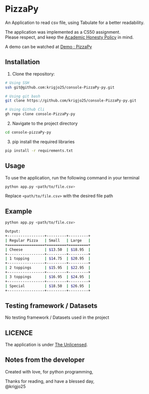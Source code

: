 # PizzaPy
An Application to read csv file, using Tabulate for a better readability.

The application was implemented as a CS50 assignment.<br>
Please respect, and keep the [Academic Honesty Policy](https://cs50.harvard.edu/x/2023/honesty/) in mind.

A demo can be watched at [Demo : PizzaPy](https://cs50.harvard.edu/python/2022/psets/6/pizza/)

## Installation
1. Clone the repository:
```sh
# Using SSH
ssh git@github.com:krigjo25/console-PizzaPy-py.git

# Using git bash
git clone https://github.com/krigjo25/console-PizzaPy-py.git

# Using Github Cli
gh repo clone console-PizzaPy-py
```

2. Navigate to the project directory

```sh
cd console-pizzaPy-py
```

3. pip install the required libraries
```sh
pip install -r requirements.txt
```

##  Usage
To use the application, run the following command in your terminal

```sh
python app.py <path/to/file.csv>
```
Replace `<path/to/file.csv>` with the desired file path

## Example
```sh
python app.py <path/to/file.csv>

Output:
+-----------------+---------+---------+
| Regular Pizza   | Small   | Large   |
+=================+=========+=========+
| Cheese          | $13.50  | $18.95  |
+-----------------+---------+---------+
| 1 topping       | $14.75  | $20.95  |
+-----------------+---------+---------+
| 2 toppings      | $15.95  | $22.95  |
+-----------------+---------+---------+
| 3 toppings      | $16.95  | $24.95  |
+-----------------+---------+---------+
| Special         | $18.50  | $26.95  |
+-----------------+---------+---------+
```

##  Testing framework / Datasets
No testing framework / Datasets used in the project

## LICENCE
The application is under [The Unlicensed](./LICENCE).

## Notes from the developer
Created with love, for python programming,

Thanks for reading, and have a blessed day,<br>
@krigjo25
